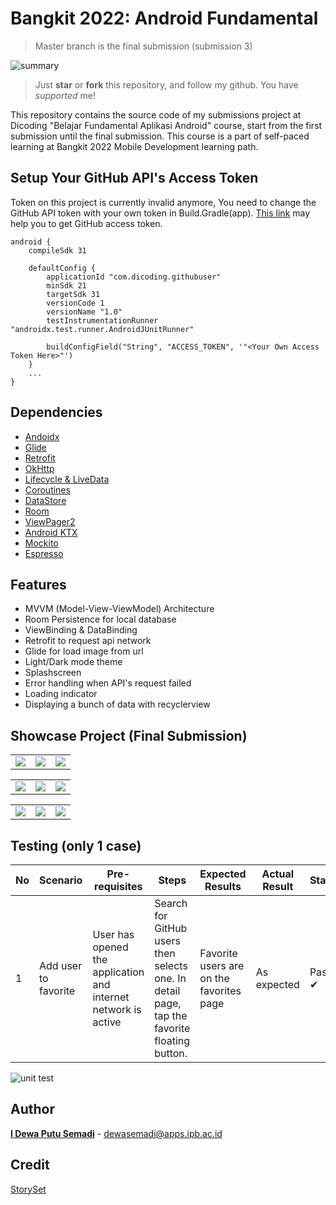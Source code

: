 
# Bangkit 2022: Android Fundamental
> Master branch is the final submission (submission 3)

![summary](https://user-images.githubusercontent.com/66185022/161162665-2d33e5a8-33cd-4cc8-b877-94a038b52e78.png)
> Just  **star** or  **fork** this repository, and follow my github. You have *supported* me!

This repository contains the source code of my submissions project at Dicoding "Belajar Fundamental Aplikasi Android" course, start from the first submission until the final submission. This course is a part of self-paced learning at Bangkit 2022 Mobile Development learning path.

## Setup Your GitHub API's Access Token

Token on this project is currently invalid anymore, You need to change the GitHub API token with your own token in Build.Gradle(app). [This link](https://docs.github.com/en/authentication/keeping-your-account-and-data-secure/creating-a-personal-access-token) may help you to get GitHub access token.

```
android {
    compileSdk 31
    
    defaultConfig {
        applicationId "com.dicoding.githubuser"
        minSdk 21
        targetSdk 31
        versionCode 1
        versionName "1.0"
        testInstrumentationRunner "androidx.test.runner.AndroidJUnitRunner"

        buildConfigField("String", "ACCESS_TOKEN", '"<Your Own Access Token Here>"')
    }
    ...
}
```
    
    
## Dependencies

- [Andoidx](https://mvnrepository.com/artifact/androidx)
- [Glide](https://github.com/bumptech/glide)
- [Retrofit](https://square.github.io/retrofit/)
- [OkHttp](https://square.github.io/okhttp/)
- [Lifecycle & LiveData](https://developer.android.com/jetpack/androidx/releases/lifecycle)
- [Coroutines](https://developer.android.com/kotlin/coroutines)
- [DataStore](https://developer.android.com/jetpack/androidx/releases/datastore)
- [Room](https://developer.android.com/jetpack/androidx/releases/room)
- [ViewPager2](https://developer.android.com/jetpack/androidx/releases/viewpager2)
- [Android KTX](https://developer.android.com/kotlin/ktx)
- [Mockito](https://site.mockito.org/)
- [Espresso](https://developer.android.com/training/testing/espresso/setup)

## Features

- MVVM (Model-View-ViewModel) Architecture
- Room Persistence for local database
- ViewBinding & DataBinding
- Retrofit to request api network
- Glide for load image from url
- Light/Dark mode theme
- Splashscreen
- Error handling when API's request failed
- Loading indicator
- Displaying a bunch of data with recyclerview

## Showcase Project (Final Submission)
<table>
  <tr>
    <td valign="top"><img src="https://user-images.githubusercontent.com/66185022/161167506-8cc27492-8f02-4563-b451-978618421b81.jpg"/></td>
    <td valign="top"><img src="https://user-images.githubusercontent.com/66185022/161167597-57b00846-16d1-4c11-9a3b-03b1f80633ca.jpg"/></td>
    <td valign="top"><img src="https://user-images.githubusercontent.com/66185022/161167660-c524a9ba-26e9-4721-9c58-cca6c329635c.jpg"/></td>
  </tr>
</table>

<table>
  <tr>
    <td valign="top"><img src="https://user-images.githubusercontent.com/66185022/161167718-52cef2d1-0baf-44ab-ae16-0c7a2e48eb61.jpg"/></td>
    <td valign="top"><img src="https://user-images.githubusercontent.com/66185022/161167766-f4885cdf-57e1-4de2-bcc0-c1343241ba85.jpg"/></td>
    <td valign="top"><img src="https://user-images.githubusercontent.com/66185022/161167802-4cbc8ef1-6f13-424a-9c13-6825849083b3.jpg"/></td>
  </tr>
</table>

<table>
  <tr>
    <td valign="top"><img src="https://user-images.githubusercontent.com/66185022/161167888-7db13155-e19e-4102-a77b-0a111beb276d.jpg"/></td>
    <td valign="top"><img src="https://user-images.githubusercontent.com/66185022/161167913-bd331b01-9a9d-4006-afb7-f04fc384bae7.jpg"/></td>
    <td valign="top"><img src="https://user-images.githubusercontent.com/66185022/161168297-f86ae876-f25a-41aa-8a30-4c5a5d4f2048.jpg"/></td>
  </tr>
</table>


## Testing (only 1 case)

| No  | Scenario                                                                                                     | Pre-requisites             | Steps                                                                                                               | Expected Results                    | Actual Result | Status |
| --- | ------------------------------------------------------------------------------------------------------------ | -------------------------- | ------------------------------------------------------------------------------------------------------------------- | ----------------------------------- | ------------- | ------ |
| 1   | Add user to favorite                                                                     | User has opened the application and internet network is active | Search for GitHub users then selects one. In detail page, tap the favorite floating button.                       | Favorite users are on the favorites page               | As expected   | Pass ✔ |

![unit test](https://user-images.githubusercontent.com/66185022/161169684-e8129df8-cdb1-4b9d-a2f6-3b276d7c625f.png)

## Author
[**I Dewa Putu Semadi**](https://www.linkedin.com/in/dewasemadi/) - dewasemadi@apps.ipb.ac.id
## Credit
[StorySet](https://storyset.com/)

